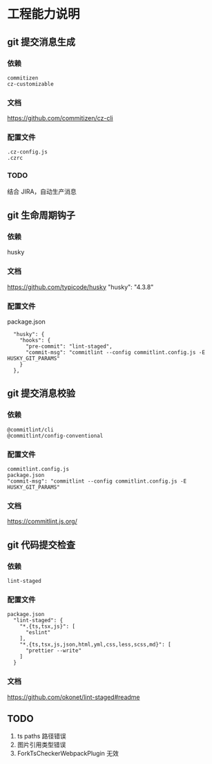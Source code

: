# 工程能力说明

## git 提交消息生成

### 依赖

```
commitizen
cz-customizable
```

### 文档

https://github.com/commitizen/cz-cli

### 配置文件

```
.cz-config.js
.czrc
```

### TODO

结合 JIRA，自动生产消息

## git 生命周期钩子

### 依赖

husky

### 文档

https://github.com/typicode/husky
"husky": "4.3.8"

### 配置文件

package.json

```
  "husky": {
    "hooks": {
      "pre-commit": "lint-staged",
      "commit-msg": "commitlint --config commitlint.config.js -E HUSKY_GIT_PARAMS"
    }
  },

```

## git 提交消息校验

### 依赖

```
@commitlint/cli
@commitlint/config-conventional
```

### 配置文件

```
commitlint.config.js
package.json
"commit-msg": "commitlint --config commitlint.config.js -E HUSKY_GIT_PARAMS"

```

### 文档

https://commitlint.js.org/

## git 代码提交检查

### 依赖

```
lint-staged
```

### 配置文件

```
package.json
  "lint-staged": {
    "*.{ts,tsx,js}": [
      "eslint"
    ],
    "*.{ts,tsx,js,json,html,yml,css,less,scss,md}": [
      "prettier --write"
    ]
  }

```

### 文档

https://github.com/okonet/lint-staged#readme


## TODO
1. ts paths 路径错误
2. 图片引用类型错误
3. ForkTsCheckerWebpackPlugin 无效